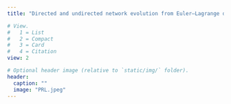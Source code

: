 ```yaml
---
title: "Directed and undirected network evolution from Euler–Lagrange dynamics"

# View.
#   1 = List
#   2 = Compact
#   3 = Card
#   4 = Citation
view: 2

# Optional header image (relative to `static/img/` folder).
header: 
  caption: ""
  image: "PRL.jpeg"
---
```

